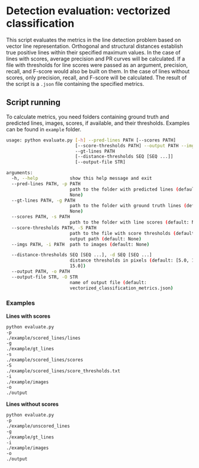 # Detection evaluation: vectorized classification

This script evaluates the metrics in the line detection problem based on vector line representation.
Orthogonal and structural distances establish true positive lines within their specified maximum values.
In the case of lines with scores, average precision and PR curves will be calculated.
If a file with thresholds for line scores were passed as an argument, precision, recall, and F-score would also be built on them.
In the case of lines without scores, only precision, recall, and F-score will be calculated.
The result of the script is a `.json` file containing the specified metrics.

## Script running
To calculate metrics, you need folders containing ground truth and predicted lines, images, scores, if available, and their thresholds.
Examples can be found in `example` folder.

```bash
usage: python evaluate.py [-h] --pred-lines PATH [--scores PATH]
                          [--score-thresholds PATH] --output PATH --imgs PATH
                          --gt-lines PATH
                          [--distance-thresholds SEQ [SEQ ...]]
                          [--output-file STR]

arguments:
  -h, --help            show this help message and exit
  --pred-lines PATH, -p PATH
                        path to the folder with predicted lines (default:
                        None)
  --gt-lines PATH, -g PATH
                        path to the folder with ground truth lines (default:
                        None)
  --scores PATH, -s PATH
                        path to the folder with line scores (default: None)
  --score-thresholds PATH, -S PATH
                        path to the file with score thresholds (default: None)
                        output path (default: None)
  --imgs PATH, -i PATH  path to images (default: None)

  --distance-thresholds SEQ [SEQ ...], -d SEQ [SEQ ...]
                        distance thresholds in pixels (default: [5.0, 10.0,
                        15.0])
  --output PATH, -o PATH
  --output-file STR, -O STR
                        name of output file (default:
                        vectorized_classification_metrics.json)
```

### Examples
**Lines with scores**
```bash
python evaluate.py
-p
./example/scored_lines/lines
-g
./example/gt_lines
-s
./example/scored_lines/scores
-S
./example/scored_lines/score_thresholds.txt
-i
./example/images
-o
./output
```
**Lines without scores**
```bash
python evaluate.py
-p
./example/unscored_lines
-g
./example/gt_lines
-i
./example/images
-o
./output
```